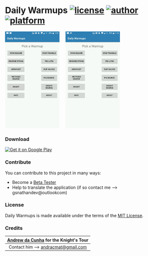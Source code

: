# Daily Warmups      [![license](https://img.shields.io/github/license/mashape/apistatus.svg?style=flat-square)](https://github.com/JavaCafe01/DailyWarmups/blob/master/LICENSE) [![author](https://img.shields.io/badge/author-Gokul%20Swaminathan-lightgrey.svg?style=flat-square)](https://github.com/JavaCafe01) [![platform](https://img.shields.io/badge/platform-Android-green.svg?style=flat-square)](https://www.android.com/)


<img src ="./gifs/gifknight.gif" width="180" height="320"/>&nbsp;&nbsp;&nbsp;&nbsp;
<img src ="./gifs/gifsquare.gif" width="180" height="320"/>

### Download
<a href='https://play.google.com/store/apps/details?id=com.gsnathan.dailywarmups&hl=en&pcampaignid=MKT-Other-global-all-co-prtnr-py-PartBadge-Mar2515-1'><img width="250" alt='Get it on Google Play' src='https://play.google.com/intl/en_us/badges/images/generic/en_badge_web_generic.png'/></a>


### Contribute
You can contribute to this project in many ways:
* Become a [Beta Tester][beta]
* Help to translate the application (if so contact me --> gsnathandev@outlookcom)

### License
Daily Warmups is made available under the terms of the [MIT License][mit].

### Credits
|[Andrew da Cunha][user] for the Knight's Tour|
|:-------------------------------------------:|
|Contact him --> andracmat@gmail.com|

[mit]: https://opensource.org/licenses/MIT
[beta]: https://play.google.com/apps/testing/com.gsnathan.dailywarmups
[user]: https://github.com/andracmat
